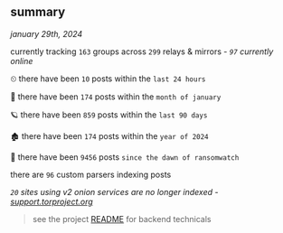 
## summary
_january 29th, 2024_

currently tracking `163` groups across `299` relays & mirrors - _`97` currently online_

⏲ there have been `10` posts within the `last 24 hours`

🦈 there have been `174` posts within the `month of january`

🪐 there have been `859` posts within the `last 90 days`

🏚 there have been `174` posts within the `year of 2024`

🦕 there have been `9456` posts `since the dawn of ransomwatch`

there are `96` custom parsers indexing posts

_`20` sites using v2 onion services are no longer indexed - [support.torproject.org](https://support.torproject.org/onionservices/v2-deprecation/)_

> see the project [README](https://github.com/joshhighet/ransomwatch#ransomwatch--) for backend technicals
